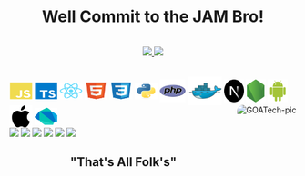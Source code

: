 <h1 align="center"> Well Commit to the JAM Bro!</h1>
<br>
<div align="center">
  <a href="https://github.com/linsrep">
  <img height="160em" src="https://github-readme-stats.vercel.app/api?username=linsrep&show_icons=true&theme=great-gatsby&include_all_commits=true&count_private=true"/>
  <img height="160em" src="https://github-readme-stats.vercel.app/api/top-langs/?username=linsrep&layout=compact&langs_count=7&theme=great-gatsby"/>
  </a>
</div>
<div style="display: inline_block"><br><br>
  <img align="center" alt="GOATech-Js" height="30" width="40" src="https://raw.githubusercontent.com/devicons/devicon/master/icons/javascript/javascript-plain.svg">
  <img align="center" alt="GOATech-Ts" height="30" width="40" src="https://raw.githubusercontent.com/devicons/devicon/master/icons/typescript/typescript-plain.svg">
  <img align="center" alt="GOATech-React" height="30" width="40" src="https://raw.githubusercontent.com/devicons/devicon/master/icons/react/react-original.svg">
  <img align="center" alt="GOATech-HTML" height="30" width="40" src="https://raw.githubusercontent.com/devicons/devicon/master/icons/html5/html5-original.svg">
  <img align="center" alt="GOATech-CSS" height="30" width="40" src="https://raw.githubusercontent.com/devicons/devicon/master/icons/css3/css3-original.svg">
  <img align="center" alt="GOATech-Python" height="30" width="40" src="https://raw.githubusercontent.com/devicons/devicon/master/icons/python/python-original.svg">
  <img align="center" alt="GOATech-PHP" height="40" width="45" src="https://raw.githubusercontent.com/devicons/devicon/master/icons/php/php-original.svg">
  <img align="center" alt="GOATech-Docker" height="50" width="60" src="https://raw.githubusercontent.com/devicons/devicon/master/icons/docker/docker-original.svg">
  <img align="center" alt="GOATech-nextjs" height="40" width="35" src="https://raw.githubusercontent.com/devicons/devicon/master/icons/nextjs/nextjs-original.svg">
  <img align="center" alt="GOATech-nodejs" height="40" width="35" src="https://raw.githubusercontent.com/devicons/devicon/master/icons/nodejs/nodejs-original.svg">
  <img align="center" alt="GOATech-android" height="40" width="35" src="https://raw.githubusercontent.com/devicons/devicon/master/icons/android/android-plain.svg">
  <img align="center" alt="GOATech-Apple" height="40" width="40" src="https://raw.githubusercontent.com/devicons/devicon/master/icons/apple/apple-original.svg">
  <img align="center" alt="GOATech-Dart" height="30" width="40" src="https://raw.githubusercontent.com/devicons/devicon/master/icons/dart/dart-original.svg">
  <img align="right" alt="GOATech-pic" height="130" style="border-radius:10px;" src="https://avatars.githubusercontent.com/u/167486873?s=400&u=aea6c9cb22bac3cdd1595597feea287996d16dca&v=4">
</div>

<div> 
  <a href="https://www.youtube.com/channel/UCloXzL4Rgjr7r_qHrH4pFzA" target="_blank"><img src="https://img.shields.io/badge/YouTube-FF0000?style=for-the-badge&logo=youtube&logoColor=white" /></a>
  <a href="https://instagram.com/diogolinsdrack" target="_blank"><img src="https://img.shields.io/badge/-Instagram-%23E4405F?style=for-the-badge&logo=instagram&logoColor=white" /></a>
 	<a href="https://twitter.com/diogolins018" target="_blank"><img src="https://img.shields.io/badge/Twitter-1DA1F2?style=for-the-badge&logo=twitter&logoColor=white" /></a>
 <a href="https://api.whatsapp.com/send?phone=5518996475908&text=Olá! Te achei no GitHub e queria entrar em contato" target="_blank"><img src="https://img.shields.io/badge/WhatsApp-25D366?style=for-the-badge&logo=whatsapp&logoColor=white" /></a> 
  <a href="mailto:goatechbr@gmail.com"><img src="https://img.shields.io/badge/-Gmail-%23333?style=for-the-badge&logo=gmail&logoColor=white" /></a>
  <a href="https://www.linkedin.com/in/dolwebdesign/" target="_blank"><img src="https://img.shields.io/badge/-LinkedIn-%230077B5?style=for-the-badge&logo=linkedin&logoColor=white" /></a>
</div>
<h2 align="center">"That's All Folk's"</h2>
